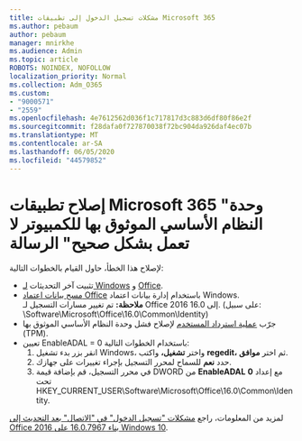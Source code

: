 ```yaml
---
title: مشكلات تسجيل الدخول إلى تطبيقات Microsoft 365
ms.author: pebaum
author: pebaum
manager: mnirkhe
ms.audience: Admin
ms.topic: article
ROBOTS: NOINDEX, NOFOLLOW
localization_priority: Normal
ms.collection: Adm_O365
ms.custom:
- "9000571"
- "2559"
ms.openlocfilehash: 4e7612562d036f1c717817d3c883d6df80f86e2f
ms.sourcegitcommit: f28dafa0f727870038f72bc904da926daf4ec07b
ms.translationtype: MT
ms.contentlocale: ar-SA
ms.lasthandoff: 06/05/2020
ms.locfileid: "44579852"
---
```

# <a name="fixing-the-microsoft-365-apps-your-computers-trusted-platform-module-is-not-functioning-properly-message"></a>إصلاح تطبيقات Microsoft 365 "وحدة النظام الأساسي الموثوق بها للكمبيوتر لا تعمل بشكل صحيح" الرسالة

لإصلاح هذا الخطأ، حاول القيام بالخطوات التالية:

- تثبيت آخر التحديثات [لـ Windows](https://support.microsoft.com/help/4027667/windows-10-update) و [Office](https://support.office.com/article/update-office-and-your-computer-with-microsoft-update-2ab296f3-7f03-43a2-8e50-46de917611c5).
- [مسح بيانات اعتماد Office](https://docs.microsoft.com/eoffice/troubleshoot/error-messages/another-account-already-signed-in#step-3-clear-cached-credentials-on-the-computer) باستخدام إدارة بيانات اعتماد Windows.<br/>
    **ملاحظة:** تم تغيير مسارات التسجيل لـ Office 2016 إلى 16.0. (على سبيل: \Software\Microsoft\Office\16.0\Common\Identity\)
- جرّب [عملية استرداد المستخدم](https://docs.microsoft.com/office365/troubleshoot/administration/connection-issue-when-sign-in-office-2016#symptom-2) لإصلاح فشل وحدة النظام الأساسي الموثوق بها (TPM).
- تعيين EnableADAL = 0 باستخدام الخطوات التالية:  
    1. انقر بزر بدء تشغيل Windows، واختر **تشغيل،** واكتب **regedit،** ثم اختر **موافق**.
    2. حدد **نعم** للسماح لمحرر التسجيل بإجراء تغييرات على جهازك.
    3. في محرر التسجيل، قم بإضافة قيمة DWORD من **EnableADAL** مع إعداد **0** تحت HKEY_CURRENT_USER\Software\Microsoft\Office\16.0\Common\Identity.

لمزيد من المعلومات، راجع [مشكلات "تسجيل الدخول" في "الاتصال" بعد التحديث إلى Office 2016 بناء 16.0.7967 على Windows 10](https://docs.microsoft.com/office365/troubleshoot/administration/connection-issue-when-sign-in-office-2016).